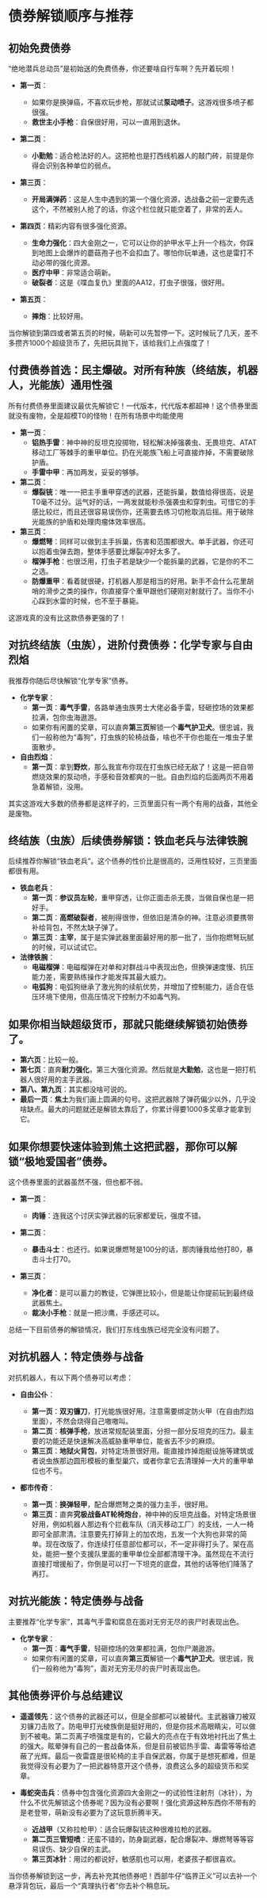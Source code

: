 # 债券解锁顺序与推荐

## 初始免费债券

“绝地潜兵总动员”是初始送的免费债券，你还要啥自行车啊？先开着玩呗！

- **第一页**：
  - 如果你是换弹癌，不喜欢玩步枪，那就试试**泵动喷子**。这游戏很多喷子都很强。
  - **救世主小手枪**：自保很好用，可以一直用到退休。
- **第二页**：
  - **小勤勉**：适合枪法好的人。这把枪也是打西线机器人的敲门砖，前提是你得会识别各种单位的弱点。
- **第三页**：
  - **开局满弹药**：这是人生中遇到的第一个强化资源，选战备之前一定要先选这个，不然被别人抢了的话，你这个栏位就只能空着了，非常的丢人。
- **第四页**：精彩内容有很多强化资源。
  
  - **生命力强化**：四大金刚之一，它可以让你的护甲水平上升一个档次，你踩到地图上会爆炸的蘑菇孢子也不会扣血了。哪怕你玩单通，这也是雷打不动必带的强化资源。
  - **医疗中甲**：非常适合萌新。
  - **破裂者**：这是《喋血复仇》里面的AA12，打虫子很强，很好用。
- **第五页**：
  - **摔炮**：比较好用。

当你解锁到第四或者第五页的时候，萌新可以先暂停一下。这时候玩了几天，差不多攒齐1000个超级货币了，先把玩具抛下，该给我们上点强度了！

## 付费债券首选：民主爆破。对所有种族（终结族，机器人，光能族）通用性强

所有付费债券里面建议最优先解锁它！一代版本，代代版本都超神！这个债券里面就没有废物，全是超模T0的怪物！在所有场景中均能使用

- **第一页**：
  - **铝热手雷**：神中神的反坦克投掷物，轻松解决掉强袭虫、无畏坦克、ATAT移动工厂等棘手的重甲单位。扔在光能族飞船上可直接炸掉，不需要破除护盾。
  - **手雷中甲**：再加两发，妥妥的够够。
- **第二页**：
  - **爆裂铳**：唯一一把主手重甲穿透的武器，还能拆巢，数值给得很高，说是T0毫不过分。运气好的话，一两发就能秒杀强袭虫和穿刺虫。可惜它的手感比较烂，而且还很容易误伤你，还需要去练习切枪取消后摇。用于破除光能族的护盾和处理肉瘤体效率很高。
- **第三页**：
  - **爆燃弩**：同样可以做到主手拆巢，伤害和范围都很大。单手武器，你还可以抱着虫弹去跑，整体手感要比爆裂冲好太多了。
  - **榴弹手枪**：也很泛用，打虫子若是缺少一个能拆巢的武器，它是你的不二之选。
  - **防爆重甲**：看着就很硬，打机器人那是相当的好用。新手不会什么花里胡哨的滑步之类的操作，你直接穿个重甲跟他们硬刚对射就行了。当你不小心踩到水雷的时候，也不至于暴毙。

这游戏真的没有比这款债券更强的了！

## 对抗终结族（虫族），进阶付费债券：化学专家与自由烈焰

我推荐你随后尽快解锁“化学专家”债券。

- **化学专家**：
  - **第一页**：**毒气手雷**，各路单通虫族男士大佬必备手雷，轻砸控场的效果都拉满，包你虫海遨游。
  - 如果你有闲置的奖章，可以直奔**第三页**解锁一个**毒气护卫犬**。很忠诚，我们一般称他为“毒狗”，打虫族的轮椅战备，啥也不干你也能在一堆虫子里面散步。
- **自由烈焰**：
  - **第一页**：拿到**野炊**，那么我宣布你现在打虫族已经无敌了！这是一把自带燃烧效果的泵动喷，手感和音效都爽的一批。自由烈焰的后面两页不用着急着解锁，没用。

其实这游戏大多数的债券都是这样子的，三页里面只有一两个有用的战备，其他全是废物。

## 终结族（虫族）后续债券解锁：铁血老兵与法律铁腕

后续推荐你解锁“铁血老兵”。这个债券的性价比是很高的，泛用性较好，三页里面都很有用。

- **铁血老兵**：
  - **第一页**：**参议员左轮**，重甲穿透，让你正面击杀无畏，当做自保也是一把好手。
  - **第二页**：**高燃破裂者**，被削得很惨，但依旧是清杂的神。注意必须要携带补给背包，不然太缺子弹了。
  - **第三页**：**主宰**，属于是实弹武器里面最好用的那一批了，当你抱燃弩玩腻的时候，可以试试它。
- **法律铁腕**：
  - **电磁榴弹**：电磁榴弹在对单和对群战斗中表现出色，但换弹速度慢、抗压能力差，需要熟练操作才能发挥其最大威力。
  - **电弧狗**：电弧狗继承了激光狗的续航优势，并增加了控制能力，适合在低压环境下使用，但高压情况下控制力不如毒气狗。

## 如果你相当缺超级货币，那就只能继续解锁初始债券了。

- **第六页**：比较一般。
- **第七页**：直奔**耐力强化**，第三大强化资源。然后就是**大勤勉**，这也是一把打机器人很好用的主手武器。
- **第八、第九页**：其实都没啥可说的。
- **最后一页**：**焦土**为我们画上圆满的句号。这把武器除了弹药偏少以外，几乎没啥缺点。最大的问题就还是解锁太靠后了，你累计得要1000多奖章才能拿到它。

## 如果你想要快速体验到焦土这把武器，那你可以解锁“极地爱国者”债券。
这个债券里面的武器虽然不强，但也都不弱。

- **第一页**：
  
  - **肉锤**：连我这个讨厌实弹武器的玩家都爱玩，强度不错。
- **第二页**：
  
  - **暴击斗士**：也还行。如果说爆燃弩是100分的话，那肉锤我给他打80，暴击斗士打70。
- **第三页**：
  
  - **净化者**：是可以蓄力的教徒，它弹匣比较小，但是能让你提前玩到最终级武器焦土。
  - **裁决小手枪**：就是一把沙鹰，手感还可以。

总结一下目前债券的解锁情况，我们打东线虫族已经完全没有问题了。

## 对抗机器人：特定债券与战备

对抗机器人，有以下两个债券可以考虑：

- **自由公仆**：
  
  - **第一页**：**双刃镰刀**，打光能族很好用。注意需要绑定防火甲（在自由烈焰里面），不然会烧得自己嗷嗷叫。
  - **第二页**：**核弹手枪**，放进常规配装里面，分担一部分反坦克的压力。最主要的功能还是快速解决高威胁重甲单位，能省去不少的麻烦。
  - **第三页**：**地狱火背包**，对特定场景很好用。能直接炸掉炮艇设施等建筑或者说虫族那边圆形模板的重型巢穴，或者你拿它去清理掉一大片的重甲单位也不亏。
- **都市传奇**：
  
  - **第一页**：**换弹轻甲**，配合爆燃弩之类的强力主手，很好用。
  - **第三页**：直奔**究极战备AT轮椅炮台**，神中神的反坦克战备。对特定场景很好用，例如机器人那边有个拦截车队（消灭移动工厂）的支线，一人一椅即可全部肃清。注意要先打掉背上的加农炮，五发一个大狗也非常的简单。现在改版了，你连续打任意部位都可以，不一定非得打头了。架在高处，能把一整个支援队里面的重甲单位全部都清理干净。虽然现在不流行直接打增援船了，你倒是可以打一下坦克的底盘，其他的话等他们降落了再打。

## 对抗光能族：特定债券与战备
主要推荐“化学专家”，其毒气手雷和腐息在面对无穷无尽的丧尸时表现出色。

- **化学专家**：
  - **第一页**：**毒气手雷**，轻砸控场的效果都拉满，包你尸潮遨游。
  - 如果你有闲置的奖章，可以直奔**第三页**解锁一个**毒气护卫犬**。很忠诚，我们一般称他为“毒狗”，面对无穷无尽的丧尸时表现出色。

## 其他债券评价与总结建议

- **遥遥领先**：这个债券的武器还可以，但是全部都可以被替代。主武器镰刀被双刃镰刀击败了。防电甲打光棱族倒是挺好用的，但是你技术高眼睛尖，可以做到不被电。第二页离子喷强度是有的，它最大的亮点在于有效地衬托出了焦土的强大。眩晕弹有自己的一套战备体系，但是目前被铝热手雷、毒雷等等给遮蔽了光辉。最后一夜雷霆是很轮椅的主手自保武器，你属于是想死都难，但是我觉得没有必要为了一把武器特意开这个债券，浪费这么多的超级货币和奖章。
- **毒蛇突击兵**：债券中包含强化资源四大金刚之一的试验性注射剂（冰针），为什么不优先解锁这个债券呢？因为没有必要啊！强化资源这种东西你不带有的是老登带，萌新没有必要为了这玩意折腾半天。
  
  - **近战甲**（又称拉枪甲）：适合玩爆裂铳这种很难拉枪的武器。
  - **第二页三管短喷**：还蛮不错的，防身副武器，配合爆裂冲、爆燃弩等等容易误伤、缺少自保的主武。
  - **第三页冰针**：用过的都说好，敏感肌也可以用，老婆孩子都很喜欢。

当你债券解锁到这一步，再去补充其他债券吧！西部牛仔“临界正义”可以去补一个悬浮背包玩，最后一个“真理执行者”你去补个稍息玩。